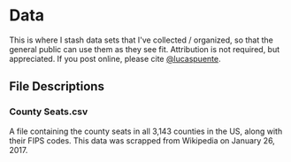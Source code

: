 # Data
This is where I stash data sets that I've collected / organized, so that the general public can use them as they see fit. Attribution is not required, but appreciated. If you post online, please cite [@lucaspuente](https://twitter.com/lucaspuente).

## File Descriptions

### County Seats.csv
A file containing the county seats in all 3,143 counties in the US, along with their FIPS codes. This data was scrapped from Wikipedia on January 26, 2017.
